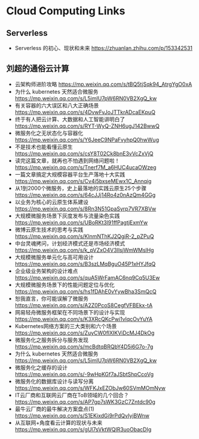 # Cloud Computing Links

## Serverless
- Serverless 的初心、现状和未来 https://zhuanlan.zhihu.com/p/153342531

## 刘超的通俗云计算
- 云架构师进阶攻略
https://mp.weixin.qq.com/s/tBQ5tjSqk94_AtrgYgO0xA
- 为什么 kubernetes 天然适合微服务
https://mp.weixin.qq.com/s/L5imIU7pW6RN0VB2XgQ_kw
- 有关容器的六大误区和八大正确场景
https://mp.weixin.qq.com/s/4DvwFvJoJTTkrADcaEKpuQ
- 终于有人把云计算、大数据和人工智能讲明白了
https://mp.weixin.qq.com/s/RYT-WyQ-ZNH6ugJ142BwwQ
- 微服务化之无状态化与容器化
https://mp.weixin.qq.com/s/Y6JeeC9NPaFvyhpQ0hwWug
- 不是技术也能看懂云原生
https://mp.weixin.qq.com/s/csY8T02Ck8bnE3vVcZxVjQ
- 读完这篇文章，就再也不怕遇到网络问题啦！
https://mp.weixin.qq.com/s/Tnerf7M_a6HUC4ucaOWzeg
- 一篇文章搞定大规模容器平台生产落地十大实践
https://mp.weixin.qq.com/s/Cv4i5bxseMEwx1C_Annqig
- 从1到2000个微服务，史上最落地的实践云原生25个步骤
https://mp.weixin.qq.com/s/64cJJj14Ro4z0nAzQm4GGg
- 以业务为核心的云原生体系建设
https://mp.weixin.qq.com/s/8Rn3N51GpaSyrp7VR7XBVw
- 大规模微服务场景下灰度发布与流量染色实践
https://mp.weixin.qq.com/s/UBoRKt3l91ffPagtjExmYw
- 微博云原生技术的思考与实践
https://mp.weixin.qq.com/s/KlnmNThKJ2QgiR-2_pZPuQ
- 中台灵魂拷问，计划经济模式还是市场经济模式
https://mp.weixin.qq.com/s/k_pVZxO4V3IlsjWmWMslHg
- 大规模微服务单元化与高可用设计
https://mp.weixin.qq.com/s/B3szLMqBguO45P1xHYJfqQ
- 企业级业务架构的设计难点
https://mp.weixin.qq.com/s/quA5WrFamAC6nq9Cq5U3Ew
- 大规模微服务场景下的性能问题定位与优化
https://mp.weixin.qq.com/s/hs1fDAhE0vYywBha3SmQcQ
- 恕我直言，你可能误解了微服务
https://mp.weixin.qq.com/s/A2Z0PcoS8CegfVFBEkx-tA
- 网易轻舟微服务框架在不同场景下的设计与实现
https://mp.weixin.qq.com/s/K3XRcQKcPwi1vlqcOvYuYA
- Kubernetes网络方案的三大类别和六个场景
https://mp.weixin.qq.com/s/ZuyCW0flXIKViDcMJ4DkOg
- 微服务化之服务拆分与服务发现
https://mp.weixin.qq.com/s/mcBdtqBRQbY4D5i6G7o-7g
- 为什么 kubernetes 天然适合微服务
https://mp.weixin.qq.com/s/L5imIU7pW6RN0VB2XgQ_kw
- 微服务化之缓存的设计
https://mp.weixin.qq.com/s/-9wHpKGf7aJSbtShpCcoVg
- 微服务化的数据库设计与读写分离
https://mp.weixin.qq.com/s/WFKJxEZObJw60SVmMOmNyw
- IT云厂商和互联网云厂商在ToB领域的几个回合？
https://mp.weixin.qq.com/s/AP7gp7sWK3GzC7Zntdc90g
- 最牛云厂商的最牛解决方案盘点(1)
https://mp.weixin.qq.com/s/S1EKixdGi9rPdQvIyjBWnw
- 从互联网+角度看云计算的现状与未来
https://mp.weixin.qq.com/s/gUl7sVktWQIR3uoObacDIg
